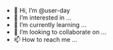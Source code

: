 - 👋 Hi, I’m @user-day
- 👀 I’m interested in ...
- 🌱 I’m currently learning ...
- 💞️ I’m looking to collaborate on ...
- 📫 How to reach me ...

<!---
user-day/user-day is a ✨ special ✨ repository because its `README.md` (this file) appears on your GitHub profile.
You can click the Preview link to take a look at your changes.
--->
